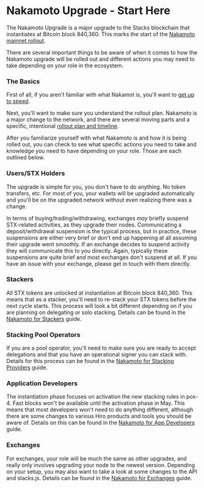 # Nakamoto Upgrade - Start Here

The Nakamoto Upgrade is a major upgrade to the Stacks blockchain that instantiates at Bitcoin block 840,360. This marks the start of the [Nakamoto mainnet rollout](nakamoto-rollout-plan/).

There are several important things to be aware of when it comes to how the Nakamoto upgrade will be rolled out and different actions you may need to take depending on your role in the ecosystem.

### The Basics

First of all, if you aren't familiar with what Nakamot is, you'll want to [get up to speed](what-is-the-nakamoto-release/).

Next, you'll want to make sure you understand the rollout plan. Nakamoto is a major change to the network, and there are several moving parts and a specific, intentional [rollout plan and timeline](nakamoto-rollout-plan/).

After you familiarize yourself with what Nakamoto is and how it is being rolled out, you can check to see what specific actions you need to take and knowledge you need to have depending on your role. Those are each outlined below.

### Users/STX Holders

The upgrade is simple for you, you don't have to do anything. No token transfers, etc. For most of you, your wallets will be upgraded automatically and you'll be on the upgraded network without even realizing there was a change.&#x20;

In terms of buying/trading/withdrawing, exchanges _may_ briefly suspend STX-related activities, as they upgrade their nodes. Communicating a deposit/withdrawal suspension is the typical process, but in practice, these suspensions are either very brief or don't end up happening at all assuming their upgrade went smoothly. If an exchange decides to suspend activity they will communicate this to you directly. Again, typically these suspensions are quite brief and most exchanges don't suspend at all. If you have an issue with your exchange, please get in touch with them directly.&#x20;

### Stackers

All STX tokens are unlocked at instantiation at Bitcoin block 840,360. This means that as a stacker, you'll need to re-stack your STX tokens before the next cycle starts. This process will look a bit different depending on if you are planning on delegating or solo stacking. Details can be found in the [Nakamoto for Stackers](nakamoto-rollout-plan/nakamoto-for-stackers.md) guide.

### Stacking Pool Operators

If you are a pool operator, you'll need to make sure you are ready to accept delegations and that you have an operational signer you can stack with. Details for this process can be found in the [Nakamoto for Stacking Providers](nakamoto-rollout-plan/nakamoto-for-stacking-providers.md) guide.

### Application Developers

The instantiation phase focuses on activation the new stacking rules in pox-4. Fast blocks won't be available until the activation phase in May. This means that most developers won't need to do anything different, although there are some changes to various Hiro products and tools you should be aware of. Details on this can be found in the [Nakamoto for App Developers](nakamoto-rollout-plan/nakamoto.md) guide.

### Exchanges

For exchanges, your role will be much the same as other upgrades, and really only involves upgrading your node to the newest version. Depending on your setup, you may also want to take a look at some changes to the API and stacks.js. Details can be found in the [Nakamoto for Exchanges](nakamoto-rollout-plan/nakamoto-for-exchanges.md) guide.
